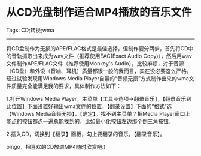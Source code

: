 # 从CD光盘制作适合MP4播放的音乐文件
Tags: CD;转换;wma

------

将CD盘制作为无损的APE/FLAC格式是最佳选择，但制作要分两步，首先将CD中的音轨抓取出来成为wav文件（推荐使用EAC(Exact Audio Copy)），然后用wav文件制作APE/FLAC文件（推荐使用Monkey's Audio），比较麻烦，对于音源（CD盘）和外设（音响、耳机）质量都很一般的我而言，实在没必要这么严格。经过试验发现用Windows Media Player自带的“音频无损”方式制作出来的wma文件质量完全能满足我的要求，具体制作方法如下：


1.打开Windows Media Player，主菜单【工具->选项->翻录音乐】，【翻录音乐到此位置】下面设置好输出wma文件的位置，【翻录设置】下面的“格式”选【Windows Media音频无损】，【确定】。找不到主菜单？把Media Player窗口上能点的按钮都点一遍总能找到的，比如最小化按钮左边那个倒三角按钮。


2.插入CD，切换到【翻录】面板，勾上要翻录的音乐，【翻录音乐】。


bingo，把喜欢的CD放进MP4随时欣赏吧:)